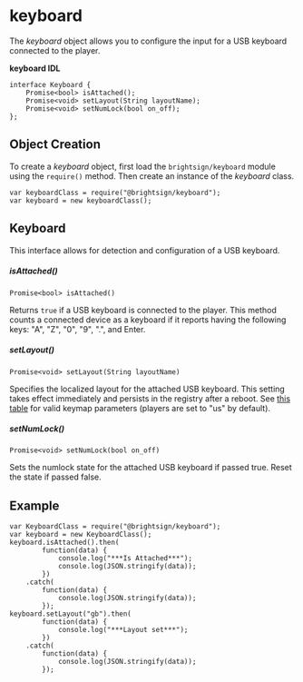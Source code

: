 # keyboard

The *keyboard* object allows you to configure the input for a USB keyboard connected to the player.

**keyboard IDL**

```
interface Keyboard {
    Promise<bool> isAttached();
    Promise<void> setLayout(String layoutName);
    Promise<void> setNumLock(bool on_off);
};
```

## Object Creation

To create a *keyboard* object, first load the `brightsign/keyboard` module using the `require()` method. Then create an instance of the *keyboard* class.

```
var keyboardClass = require("@brightsign/keyboard");
var keyboard = new keyboardClass();
```

## Keyboard

This interface allows for detection and configuration of a USB keyboard.

##### isAttached()

```
Promise<bool> isAttached()
```

Returns `true` if a USB keyboard is connected to the player. This method counts a connected device as a keyboard if it reports having the following keys: "A", "Z", "0", "9", ".", and Enter.

##### setLayout()

```
Promise<void> setLayout(String layoutName)
```

Specifies the localized layout for the attached USB keyboard. This setting takes effect immediately and persists in the registry after a reboot. See [this table](../../../developers/brightscript/object-reference/inputoutput-objects/rokeyboard.md) for valid keymap parameters (players are set to "us" by default).

##### setNumLock()

```
Promise<void> setNumLock(bool on_off)
```

Sets the numlock state for the attached USB keyboard if passed true. Reset the state if passed false.

## Example

```
var KeyboardClass = require("@brightsign/keyboard");
var keyboard = new KeyboardClass();
keyboard.isAttached().then(
        function(data) {
            console.log("***Is Attached***");
            console.log(JSON.stringify(data));
        })
    .catch(
        function(data) {
            console.log(JSON.stringify(data));
        });
keyboard.setLayout("gb").then(
        function(data) {
            console.log("***Layout set***");
        })
    .catch(
        function(data) {
            console.log(JSON.stringify(data));
        }); 
```